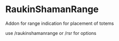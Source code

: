 # RaukinShamanRange
 Addon for range indication for placement of totems

use /raukinshamanrange or /rsr for options
